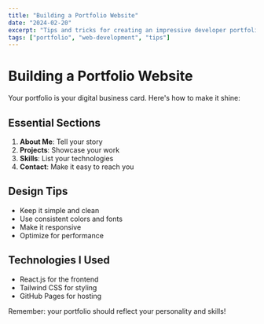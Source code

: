 ```yaml
---
title: "Building a Portfolio Website"
date: "2024-02-20"
excerpt: "Tips and tricks for creating an impressive developer portfolio."
tags: ["portfolio", "web-development", "tips"]
---
```


# Building a Portfolio Website

Your portfolio is your digital business card. Here's how to make it shine:

## Essential Sections
1. **About Me**: Tell your story
2. **Projects**: Showcase your work
3. **Skills**: List your technologies
4. **Contact**: Make it easy to reach you

## Design Tips
- Keep it simple and clean
- Use consistent colors and fonts
- Make it responsive
- Optimize for performance

## Technologies I Used
- React.js for the frontend
- Tailwind CSS for styling
- GitHub Pages for hosting

Remember: your portfolio should reflect your personality and skills!